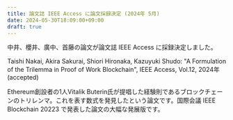 ```yaml
---
title: 論文誌 IEEE Access に論文採録決定 (2024年 5月)
date: 2024-05-30T18:09:00+09:00
draft: true
---
```

中井、櫻井、廣中、首藤の論文が論文誌 IEEE Access に採録決定しました。

Taishi Nakai, Akira Sakurai, Shiori Hironaka, Kazuyuki Shudo:
"A Formulation of the Trilemma in Proof of Work Blockchain",
IEEE Access, Vol.12,
2024年 (accepted)

Ethereum創設者の1人Vitalik Buterin氏が提唱した経験則であるブロックチェーンのトリレンマ。これを表す数式を発見したという論文です。国際会議 IEEE Blockchain 20223 で発表した論文の大幅な発展版です。
